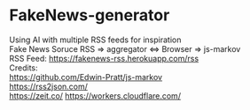 # FakeNews-generator
Using AI with multiple RSS feeds for inspiration  
Fake News Soruce RSS => aggregator <=> Browser => js-markov  
RSS Feed: https://fakenews-rss.herokuapp.com/rss  
Credits:  
https://github.com/Edwin-Pratt/js-markov  
https://rss2json.com/  
https://zeit.co/
https://workers.cloudflare.com/
